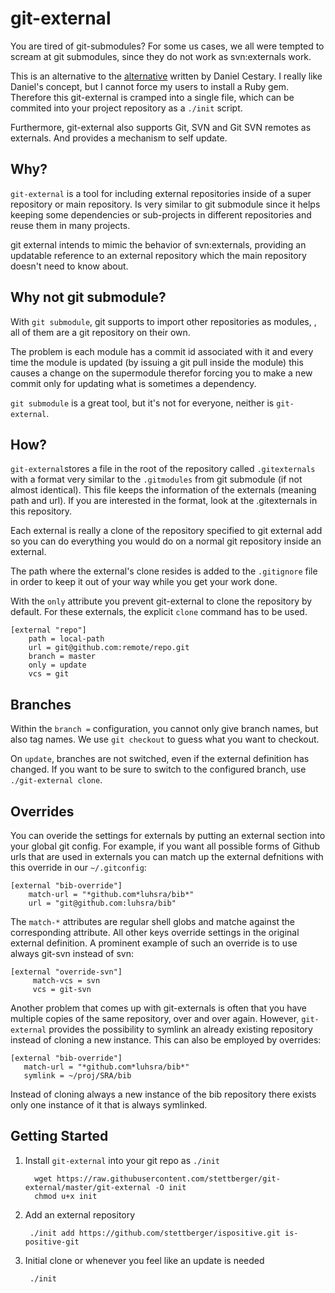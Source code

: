 # git-external

You are tired of git-submodules? For some us cases, we all were
tempted to scream at git submodules, since they do not work as
svn:externals work.

This is an alternative to
the [alternative](http://danielcestari.com/git-external/) written by
Daniel Cestary. I really like Daniel's concept, but I cannot force my
users to install a Ruby gem. Therefore this git-external is cramped
into a single file, which can be commited into your project repository
as a `./init` script.

Furthermore, git-external also supports Git, SVN and Git SVN remotes
as externals. And provides a mechanism to self update.

## Why?

`git-external` is a tool for including external repositories inside of
a super repository or main repository. Is very similar to git
submodule since it helps keeping some dependencies or sub-projects in
different repositories and reuse them in many projects.

git external intends to mimic the behavior of svn:externals, providing
an updatable reference to an external repository which the main
repository doesn't need to know about.


## Why not git submodule?

With `git submodule`, git supports to import other repositories as
modules, , all of them are a git repository on their own.

The problem is each module has a commit id associated with it and
every time the module is updated (by issuing a git pull inside the
module) this causes a change on the supermodule therefor forcing you
to make a new commit only for updating what is sometimes a dependency.

`git submodule` is a great tool, but it's not for everyone, neither is
`git-external`.

## How?

`git-external`stores a file in the root of the repository called
`.gitexternals` with a format very similar to the `.gitmodules` from
git submodule (if not almost identical). This file keeps the
information of the externals (meaning path and url). If you are
interested in the format, look at the .gitexternals in this
repository.

Each external is really a clone of the repository specified to git
external add so you can do everything you would do on a normal
git repository inside an external.

The path where the external's clone resides is added to the `.gitignore`
file in order to keep it out of your way while you get your work done.

With the `only` attribute you prevent git-external to clone the
repository by default. For these externals, the explicit `clone`
command has to be used.

    [external "repo"]
    	path = local-path
    	url = git@github.com:remote/repo.git
    	branch = master
    	only = update
    	vcs = git

## Branches

Within the `branch =` configuration, you cannot only give branch
names, but also tag names. We use `git checkout` to guess what you
want to checkout.

On `update`, branches are not switched, even if the external
definition has changed. If you want to be sure to switch to the
configured branch, use `./git-external clone`.

## Overrides

You can overide the settings for externals by putting an external
section into your global git config. For example, if you want all
possible forms of Github urls that are used in externals you can match
up the external defnitions with this override in our `~/.gitconfig`:

    [external "bib-override"]
    	match-url = "*github.com*luhsra/bib*"
    	url = "git@github.com:luhsra/bib"

The `match-*` attributes are regular shell globs and matche against
the corresponding attribute. All other keys override settings in the
original external definition. A prominent example of such an override
is to use always git-svn instead of svn:

    [external "override-svn"]
         match-vcs = svn
         vcs = git-svn

Another problem that comes up with git-externals is often that you
have multiple copies of the same repository, over and over again.
However, `git-external` provides the possibility to symlink an already
existing repository instead of cloning a new instance. This can also
be employed by overrides:

    [external "bib-override"]
       match-url = "*github.com*luhsra/bib*"
       symlink = ~/proj/SRA/bib

Instead of cloning always a new instance of the bib repository there
exists only one instance of it that is always symlinked.

## Getting Started

1. Install `git-external` into your git repo as `./init`

         wget https://raw.githubusercontent.com/stettberger/git-external/master/git-external -O init
         chmod u+x init

2. Add an external repository

        ./init add https://github.com/stettberger/ispositive.git is-positive-git

3. Initial clone or whenever you feel like an update is needed

        ./init
